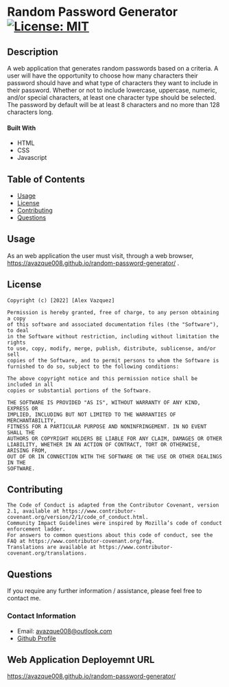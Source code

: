 
# Random Password Generator [![License: MIT](https://img.shields.io/badge/License-MIT-yellow.svg)](https://opensource.org/licenses/MIT)

## Description

A web application that generates random passwords based on a criteria. A user will have the opportunity to choose how many characters their password should have and what type of characters they want to include in their password. Whether or not to include lowercase, uppercase, numeric, and/or special characters, at least one character type should be selected. The password by default will be at least 8 characters and no more than 128 characters long.

#### Built With

* HTML
* CSS
* Javascript

## Table of Contents

* [Usage](#usage)
* [License](#license)
* [Contributing](#contributing)
* [Questions](#questions)
 
## Usage

 As an web application the user must visit, through a web browser, https://avazque008.github.io/random-password-generator/ .

## License

    Copyright (c) [2022] [Alex Vazquez]

    Permission is hereby granted, free of charge, to any person obtaining a copy
    of this software and associated documentation files (the "Software"), to deal
    in the Software without restriction, including without limitation the rights
    to use, copy, modify, merge, publish, distribute, sublicense, and/or sell
    copies of the Software, and to permit persons to whom the Software is
    furnished to do so, subject to the following conditions:

    The above copyright notice and this permission notice shall be included in all
    copies or substantial portions of the Software.

    THE SOFTWARE IS PROVIDED "AS IS", WITHOUT WARRANTY OF ANY KIND, EXPRESS OR
    IMPLIED, INCLUDING BUT NOT LIMITED TO THE WARRANTIES OF MERCHANTABILITY,
    FITNESS FOR A PARTICULAR PURPOSE AND NONINFRINGEMENT. IN NO EVENT SHALL THE
    AUTHORS OR COPYRIGHT HOLDERS BE LIABLE FOR ANY CLAIM, DAMAGES OR OTHER
    LIABILITY, WHETHER IN AN ACTION OF CONTRACT, TORT OR OTHERWISE, ARISING FROM,
    OUT OF OR IN CONNECTION WITH THE SOFTWARE OR THE USE OR OTHER DEALINGS IN THE
    SOFTWARE.
    

## Contributing

    The Code of Conduct is adapted from the Contributor Covenant, version 2.1, available at https://www.contributor-covenant.org/version/2/1/code_of_conduct.html.
    Community Impact Guidelines were inspired by Mozilla’s code of conduct enforcement ladder.
    For answers to common questions about this code of conduct, see the FAQ at https://www.contributor-covenant.org/faq. 
    Translations are available at https://www.contributor-covenant.org/translations.    
    

## Questions

If you require any further information / assistance, please feel free to contact me.

### Contact Information

* Email: avazque008@outlook.com
* [Github Profile](https://github.com/avazque008)

## Web Application Deployemnt URL

 https://avazque008.github.io/random-password-generator/

